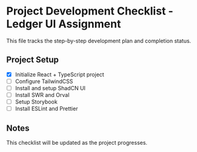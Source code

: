 # Project Development Checklist - Ledger UI Assignment

This file tracks the step-by-step development plan and completion status.

## Project Setup

- [x] Initialize React + TypeScript project
- [ ] Configure TailwindCSS
- [ ] Install and setup ShadCN UI
- [ ] Install SWR and Orval
- [ ] Setup Storybook
- [ ] Install ESLint and Prettier

## Notes

This checklist will be updated as the project progresses.
